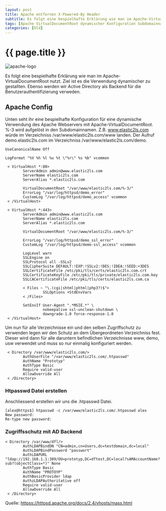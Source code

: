 ```yaml
---
layout: post
title: Apache entfernen X-Powered-By Header
subtitle: Es folgt eine bespielhafte Erklärung wie man im Apache-VirtualDocumentRoot nutzt. Ziel ist es die Verwendung dynamischer zu gestallten. Ebenso werden wir Active Directory als Backend
tags: [Apache VirtualDocumentRoot dynamischer Konfiguration Subdomainnamen Htpasswd Zugriffsschutz AuthLDAPBindDN AuthLDAPBindPassword AuthLDAPURL AuthBasicProvider Apache/2.4.29]
categories: [Old]
---
```

# {{ page.title }}

![apache-logo](../../img/apache-logo-300x300.webp) 

Es folgt eine bespielhafte Erklärung wie man im Apache-VirtualDocumentRoot nutzt. Ziel ist es die Verwendung dynamischer zu gestallten. Ebenso werden wir Active Directory als Backend für die Benutzerauthentifizierung verweden.

## Apache Config

Unten seht ihr eine bespielhafte Konfiguration für eine dynamische Verwendung des Apache Webservers mit Apache-VirtualDocumentRoot. %-3 wird aufgelöst in den Subdomainnamen. Z.B. www.elastic2ls.com würde im Verzeichniss /var/www/elastic2ls.com/www landen. Der Aufruf demo.elastic2ls.com im Verzeichniss /var/www/elastic2ls.com/demo.

```
UseCanonicalName Off

LogFormat "%V %h %l %u %t \"%r\" %s %b" vcommon

 < VirtualHost *:80>
        ServerAdmin admin@www.elastic2ls.com
        ServerName elastic2ls.com
        ServerAlias *.elastic2ls.com

        VirtualDocumentRoot "/var/www/elastic2ls.com/%-3/"
        ErrorLog "/var/log/httpsd/demo_error"
        CustomLog "/var/log/httpsd/demo_access" vcommon
 < /VirtualHost>

 < VirtualHost *:443>
        ServerAdmin admin@www.elastic2ls.com
        ServerName elastic2ls.com
        ServerAlias *.elastic2ls.com

        VirtualDocumentRoot "/var/www/elastic2ls.com/%-3/"

        ErrorLog "/var/log/httpsd/demo_ssl_error"
        CustomLog "/var/log/httpsd/demo-ssl_access" vcommon

        LogLevel warn
        SSLEngine on
        SSLProtocol all -SSLv2
        SSLCipherSuite DEFAULT:!EXP:!SSLv2:!DES:!IDEA:!SEED:+3DES
        SSLCertificateFile /etc/pki/tls/certs/elastic2ls.com.crt
        SSLCertificateKeyFile /etc/pki/tls/private/elastic2ls.com.key
        SSLCACertificateFile /etc/pki/tls/certs/elastic2ls.com.ca

        < Files ~ "\.(cgi|shtml|phtml|php3?)$">      
                 SSLOptions +StdEnvVars
        < /Files>

        SetEnvIf User-Agent ".*MSIE.*" \
                 nokeepalive ssl-unclean-shutdown \
                 downgrade-1.0 force-response-1.0
 < /VirtualHost>
```

Um nun für alle Verzeichnisse ein und den selben Zugriffschutz zu verwenden legen wir den Schutz an dem Übergeordneten Verzeichniss fest. Dieser wird dann für alle daruntern befindlichen Verzeichnisse www, demo, usw verwendet und muss so nur einmalig konfiguriert werden.

```
 < Directory /var/www/elastic2ls.com/>
        AuthUserFile "/var/www/elastic2ls.com/.htpasswd"
        AuthName "Prototyp"
        AuthType Basic
        Require valid-user
        AllowOverride All
 < /Directory>
```

### Htpasswd Datei erstellen

Anschliessend erstellen wir uns die .htpasswd Datei.

```
[alex@https$] htpasswd -c /var/www/elastic2ls.com/.htpasswd alex
New password:
Re-type new password:
```

### Zugriffsschutz mit AD Backend

```
< Directory /var/www/dfl/>
        AuthLDAPBindDN "CN=admin,cn=Users,dc=testdomain,dc=local"
        AuthLDAPBindPassword "passwort"
        AuthLDAPURL "ldap://192.168.1.1:389/OU=prototyp,DC=dftest,DC=local?sAMAccountName?sub?(objectClass=*)" None
        AuthType Basic
        AuthName "PROTOYP"
        AuthBasicProvider ldap
        AuthzLDAPAuthoritative off
        Require valid-user
        AllowOverride All
 < /Directory>
```

Quelle: [httpss://httpsd.apache.org/docs/2.4/vhosts/mass.html](httpss://httpsd.apache.org/docs/2.4/vhosts/mass.html)
